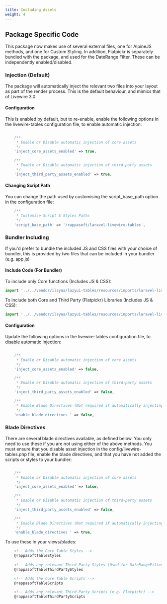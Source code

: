 ```yaml
---
title: Including Assets
weight: 4
---
```


## Package Specific Code

This package now makes use of several external files, one for AlpineJS methods, and one for Custom Styling.  In addition, Flatpickr is separately bundled with the package, and used for the DateRange Filter.  These can be independently enabled/disabled.

### Injection (Default)
The package will automatically inject the relevant two files into your layout as part of the render process.  This is the default behaviour, and mimics that of Livewire 3.0

#### Configuration
This is enabled by default, but to re-enable, enable the following options in the livewire-tables configuration file, to enable automatic injection:

```php

    /**
     * Enable or Disable automatic injection of core assets
     */
    'inject_core_assets_enabled' => true,

    /**
     * Enable or Disable automatic injection of third-party assets
     */
    'inject_third_party_assets_enabled' => true,

```

#### Changing Script Path

You can change the path used by customising the script_base_path option in the configuration file:

```php
    /** 
     * Customise Script & Styles Paths
     */
    'script_base_path' => '/rappasoft/laravel-livewire-tables',
```

### Bundler Including
If you'd prefer to bundle the included JS and CSS files with your choice of bundler, this is provided by two files that can be included in your bundler (e.g. app.js)

#### Include Code (For Bundler)

To include only Core functions (Includes JS & CSS):
```js
import '../../vendor/ilsyaa/lazyui-tables/resources/imports/laravel-livewire-tables.js';
```

To include both Core and Third Party (Flatpickr) Libraries (Includes JS & CSS):
```js
import '../../vendor/ilsyaa/lazyui-tables/resources/imports/laravel-livewire-tables-all.js';
```

#### Configuration
Update the following options in the livewire-tables configuration file, to disable automatic injection:

```php

    /**
     * Enable or Disable automatic injection of core assets
     */
    'inject_core_assets_enabled' => false,

    /**
     * Enable or Disable automatic injection of third-party assets
     */
    'inject_third_party_assets_enabled' => false,

    /**
     * Enable Blade Directives (Not required if automatically injecting or using bundler approaches)
     */
    'enable_blade_directives ' => false,

```

### Blade Directives

There are several blade directives available, as defined below.  You only need to use these if you are not using either of the above methods.  You must ensure that you disable asset injection in the config/livewire-tables.php file, enable the blade directives, and that you have not added the scripts or styles to your bundler:
```php

    /**
     * Enable or Disable automatic injection of core assets
     */
    'inject_core_assets_enabled' => false,

    /**
     * Enable or Disable automatic injection of third-party assets
     */
    'inject_third_party_assets_enabled' => false,

    /**
     * Enable Blade Directives (Not required if automatically injecting or using bundler approaches)
     */
    'enable_blade_directives ' => true,

```

To use these in your views/blades:
```html
    <!-- Adds the Core Table Styles -->
    @rappasoftTableStyles
    
    <!-- Adds any relevant Third-Party Styles (Used for DateRangeFilter (Flatpickr) and NumberRangeFilter) -->
    @rappasoftTableThirdPartyStyles

    <!-- Adds the Core Table Scripts -->
    @rappasoftTableScripts

    <!-- Adds any relevant Third-Party Scripts (e.g. Flatpickr) -->
    @rappasoftTableThirdPartyScripts
```

